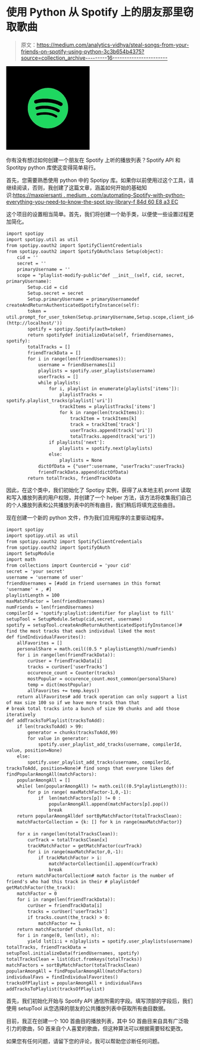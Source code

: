 # 使用 Python 从 Spotify 上的朋友那里窃取歌曲

> 原文：<https://medium.com/analytics-vidhya/steal-songs-from-your-friends-on-spotify-using-python-3c3b654b4375?source=collection_archive---------16----------------------->

![](img/096437d9d22231458b2994e09408cfe8.png)

你有没有想过如何创建一个朋友在 Spotify 上听的播放列表？Spotify API 和 Spotitpy python 库使这变得简单易行。

首先，您需要熟悉使用 python 中的 Spotipy 库。如果你以前使用过这个工具，请继续阅读，否则，我创建了这篇文章，涵盖如何开始的基础知识:[https://maxpiersanti . medium . com/automating-Spotify-with-python-everything-you-need-to-know-the-spot ipy-library-f 84d 60 E8 a3 EC](https://maxpiersanti.medium.com/automating-spotify-with-python-everything-you-need-to-know-about-the-spotipy-library-f84d60e8a3ec)

这个项目的设置相当简单。首先，我们将创建一个助手类，以便使一些设置过程更加简化。

```
import spotipy
import spotipy.util as util 
from spotipy.oauth2 import SpotifyClientCredentials
from spotipy.oauth2 import SpotifyOAuthclass Setup(object):
    cid = ''
    secret = ''
    primaryUsername = ''
    scope = "playlist-modify-public"def __init__(self, cid, secret, primaryUsername):
        Setup.cid = cid
        Setup.secret = secret
        Setup.primaryUsername = primaryUsernamedef createAndReturnAuthenticatedSpotifyInstance(self):
        token =       util.prompt_for_user_token(Setup.primaryUsername,Setup.scope,client_id=Setup.cid,client_secret=Setup.secret,redirect_uri='[http://localhost/'](http://localhost/')) 
        spotify = spotipy.Spotify(auth=token)
        return spotifydef initializeData(self, friendUsernames, spotify):
        totalTracks = []
        friendTrackData = []
        for i in range(len(friendUsernames)):    
            username = friendUsernames[i]
            playlists = spotify.user_playlists(username)
            userTracks = []
            while playlists:
                for i, playlist in enumerate(playlists['items']):           
                    playlistTracks =                       spotify.playlist_tracks(playlist['uri'])
                    trackItems = playlistTracks['items']    
                    for k in range(len(trackItems)):
                        trackItem = trackItems[k]
                        track = trackItem['track']
                        userTracks.append(track['uri'])
                        totalTracks.append(track['uri'])
                if playlists['next']:
                    playlists = spotify.next(playlists)
                else:
                    playlists = None
            dictOfData = {"user":username, "userTracks":userTracks}
            friendTrackData.append(dictOfData)
        return totalTracks, friendTrackData
```

因此，在这个类中，我们初始化了 Spotipy 实例，获得了从本地主机 promt 读取和写入播放列表的用户权限，并创建了一个 helper 方法，该方法将收集我们自己的个人播放列表和公共播放列表中的所有曲目，我们稍后将填充这些曲目。

现在创建一个新的 python 文件，作为我们应用程序的主要驱动程序。

```
import spotipy
import spotipy.util as util
from spotipy.oauth2 import SpotifyClientCredentials
from spotipy.oauth2 import SpotifyOAuth
import SetupModule
import math
from collections import Countercid = 'your cid'
secret = 'your secret'
username = 'username of user'
friendUsernames = [#add in friend usernames in this format                         'username' + , #]
playlistLength = 100
maxMatchFactor = len(friendUsernames)
numFriends = len(friendUsernames)
compilerId = 'spotify:playlist:identifier for playlist to fill'
setupTool = SetupModule.Setup(cid,secret, username)
spotify = setupTool.createAndReturnAuthenticatedSpotifyInstance()# find the most tracks that each individual liked the most
def findIndividualFavorites():
    allFavorites = []
    personalShare = math.ceil((0.5 * playlistLength)/numFriends)
    for i in range(len(friendTrackData)):
        curUser = friendTrackData[i]
        tracks = curUser['userTracks']
        occurence_count = Counter(tracks) 
        mostPopular = occurence_count.most_common(personalShare)
        temp = dict(mostPopular)
        allFavorites += temp.keys()        
    return allFavorites# add track operation can only support a list of max size 100 so if we have more track than that 
# break total tracks into a bunch of size 99 chunks and add those iteratively
def addTracksToPlaylist(tracksToAdd):  
    if len(tracksToAdd) > 99:
        generator = chunks(tracksToAdd,99)
        for value in generator:  
            spotify.user_playlist_add_tracks(username, compilerId,               value, position=None)
    else:
        spotify.user_playlist_add_tracks(username, compilerId,          tracksToAdd, position=None)# find songs that everyone likes def findPopularAmongAll(matchFactors):
    popularAmongAll = []
    while( len(popularAmongAll) != math.ceil((0.5*playlistLength))):
        for p in range( maxMatchFactor-1,0,-1):
            if  len(matchFactors[p]) != 0 :
                popularAmongAll.append(matchFactors[p].pop())
                break
    return popularAmongAlldef sortByMatchFactor(totalTracksClean):
    matchFactorCollection = {k: [] for k in range(maxMatchFactor)}

    for x in range(len(totalTracksClean)):
        curTrack = totalTracksClean[x]
        trackMatchFactor = getMatchFactor(curTrack)
        for i in range(maxMatchFactor,0,-1):
            if trackMatchFactor > i:
                matchFactorCollection[i].append(curTrack)
                break
    return matchFactorCollection# match factor is the number of friend's who had this track in their # playlistdef getMatchFactor(the_track):
    matchFactor = 0
    for i in range(len(friendTrackData)):
        curUser = friendTrackData[i]
        tracks = curUser['userTracks']
        if tracks.count(the_track) > 0:
            matchFactor += 1
    return matchFactordef chunks(lst, n):
    for i in range(0, len(lst), n):
        yield lst[i:i + n]playlists = spotify.user_playlists(username)
totalTracks, friendTrackData =  setupTool.initializeData(friendUsernames, spotify)
totalTracksClean = list(dict.fromkeys(totalTracks))
matchFactors = sortByMatchFactor(totalTracksClean)
popularAmongAll = findPopularAmongAll(matchFactors)
individualFavs = findIndividualFavorites()
tracksOfPlaylist = popularAmongAll + individualFavs
addTracksToPlaylist(tracksOfPlaylist)
```

首先，我们初始化开始与 Spotify API 通信所需的字段。填写顶部的字段后，我们使用 setupTool 从您选择的朋友的公共播放列表中获取所有曲目数据。

目前，我正在创建一个 100 首曲目的播放列表，其中 50 首曲目来自具有广泛吸引力的歌曲，50 首来自个人喜爱的歌曲，但这种算法可以根据需要轻松更改。

如果您有任何问题，请留下您的评论，我可以帮助您诊断任何问题。